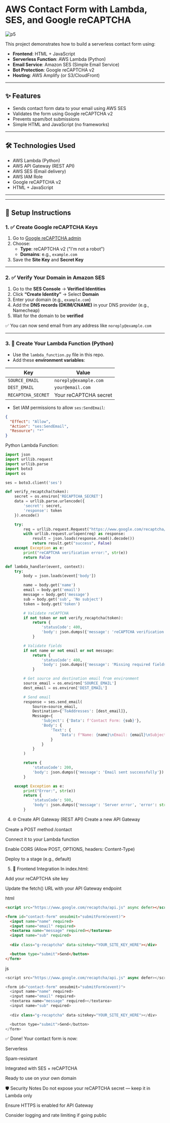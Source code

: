 # AWS Contact Form with Lambda, SES, and Google reCAPTCHA

![p5](https://github.com/user-attachments/assets/a72720a9-60ab-4240-af50-a8051002a5a1)


This project demonstrates how to build a serverless contact form using:

- **Frontend**: HTML + JavaScript
- **Serverless Function**: AWS Lambda (Python)
- **Email Service**: Amazon SES (Simple Email Service)
- **Bot Protection**: Google reCAPTCHA v2
- **Hosting**: AWS Amplify (or S3/CloudFront)

---

## ✨ Features

- Sends contact form data to your email using AWS SES
- Validates the form using Google reCAPTCHA v2
- Prevents spam/bot submissions
- Simple HTML and JavaScript (no frameworks)

---

## 🛠️ Technologies Used

- AWS Lambda (Python)
- AWS API Gateway (REST API)
- AWS SES (Email delivery)
- AWS IAM Role
- Google reCAPTCHA v2
- HTML + JavaScript

---


---

## 🚀 Setup Instructions

### 1. ✅ Create Google reCAPTCHA Keys

1. Go to [Google reCAPTCHA admin](https://www.google.com/recaptcha/admin/create)
2. Choose:
   - **Type**: reCAPTCHA v2 ("I'm not a robot")
   - **Domains**: e.g., `example.com`
3. Save the **Site Key** and **Secret Key**

---

### 2. ✅ Verify Your Domain in Amazon SES

1. Go to the **SES Console** → **Verified Identities**
2. Click **“Create Identity”** → Select **Domain**
3. Enter your domain (e.g., `example.com`)
4. Add the **DNS records (DKIM/CNAME)** in your DNS provider (e.g., Namecheap)
5. Wait for the domain to be **verified**

✅ You can now send email from any address like `noreply@example.com`

---

### 3. 🐍 Create Your Lambda Function (Python)

- Use the `lambda_function.py` file in this repo.
- Add these **environment variables**:

| Key               | Value                  |
|------------------|------------------------|
| `SOURCE_EMAIL`    | `noreply@example.com`  |
| `DEST_EMAIL`      | `your@email.com`       |
| `RECAPTCHA_SECRET`| Your reCAPTCHA secret |

- Set IAM permissions to allow `ses:SendEmail`:

```json
{
  "Effect": "Allow",
  "Action": "ses:SendEmail",
  "Resource": "*"
}
```

Python Lambda Function:
``` Python Lambda Function
import json
import urllib.request
import urllib.parse
import boto3
import os

ses = boto3.client('ses')

def verify_recaptcha(token):
    secret = os.environ['RECAPTCHA_SECRET']
    data = urllib.parse.urlencode({
        'secret': secret,
        'response': token
    }).encode()

    try:
        req = urllib.request.Request("https://www.google.com/recaptcha/api/siteverify", data=data)
        with urllib.request.urlopen(req) as response:
            result = json.loads(response.read().decode())
            return result.get("success", False)
    except Exception as e:
        print("reCAPTCHA verification error:", str(e))
        return False

def lambda_handler(event, context):
    try:
        body = json.loads(event['body'])

        name = body.get('name')
        email = body.get('email')
        message = body.get('message')
        sub = body.get('sub', 'No subject')
        token = body.get('token')

        # Validate reCAPTCHA
        if not token or not verify_recaptcha(token):
            return {
                'statusCode': 400,
                'body': json.dumps({'message': 'reCAPTCHA verification failed'})
            }

        # Validate fields
        if not name or not email or not message:
            return {
                'statusCode': 400,
                'body': json.dumps({'message': 'Missing required fields'})
            }

        # Get source and destination email from environment
        source_email = os.environ['SOURCE_EMAIL']
        dest_email = os.environ['DEST_EMAIL']

        # Send email
        response = ses.send_email(
            Source=source_email,
            Destination={'ToAddresses': [dest_email]},
            Message={
                'Subject': {'Data': f'Contact Form: {sub}'},
                'Body': {
                    'Text': {
                        'Data': f"Name: {name}\nEmail: {email}\nSubject: {sub}\n\nMessage:\n{message}"
                    }
                }
            }
        )

        return {
            'statusCode': 200,
            'body': json.dumps({'message': 'Email sent successfully'})
        }

    except Exception as e:
        print("Error:", str(e))
        return {
            'statusCode': 500,
            'body': json.dumps({'message': 'Server error', 'error': str(e)})
        }
```

4. 🌐 Create API Gateway (REST API)
Create a new API Gateway

Create a POST method /contact

Connect it to your Lambda function

Enable CORS (Allow POST, OPTIONS, headers: Content-Type)

Deploy to a stage (e.g., default)

5. 🧪 Frontend Integration
In index.html:

Add your reCAPTCHA site key

Update the fetch() URL with your API Gateway endpoint

html
```html
<script src="https://www.google.com/recaptcha/api.js" async defer></script>

<form id="contact-form" onsubmit="submitForm(event)">
  <input name="name" required>
  <input name="email" required>
  <textarea name="message" required></textarea>
  <input name="sub" required>
  
  <div class="g-recaptcha" data-sitekey="YOUR_SITE_KEY_HERE"></div>

  <button type="submit">Send</button>
</form>
```

js
```js
<script src="https://www.google.com/recaptcha/api.js" async defer></script>

<form id="contact-form" onsubmit="submitForm(event)">
  <input name="name" required>
  <input name="email" required>
  <textarea name="message" required></textarea>
  <input name="sub" required>
  
  <div class="g-recaptcha" data-sitekey="YOUR_SITE_KEY_HERE"></div>

  <button type="submit">Send</button>
</form>
```

✅ Done!
Your contact form is now:

Serverless

Spam-resistant

Integrated with SES + reCAPTCHA

Ready to use on your own domain

🛡️ Security Notes
Do not expose your reCAPTCHA secret — keep it in Lambda only

Ensure HTTPS is enabled for API Gateway

Consider logging and rate limiting if going public



